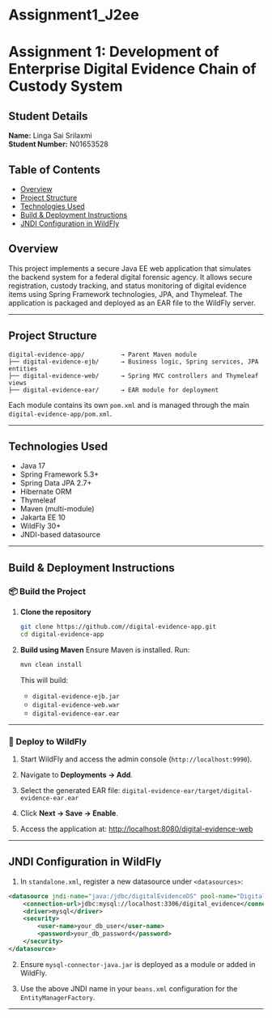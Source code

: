 # Assignment1_J2ee

# Assignment 1: Development of Enterprise Digital Evidence Chain of Custody System

## Student Details
**Name:** Linga Sai Srilaxmi  
**Student Number:** N01653528  

## Table of Contents
- [Overview](#overview)
- [Project Structure](#project-structure)
- [Technologies Used](#technologies-used)
- [Build & Deployment Instructions](#build--deployment-instructions)
- [JNDI Configuration in WildFly](#jndi-configuration-in-wildfly)



## Overview

This project implements a secure Java EE web application that simulates the backend system for a federal digital forensic agency. It allows secure registration, custody tracking, and status monitoring of digital evidence items using Spring Framework technologies, JPA, and Thymeleaf. The application is packaged and deployed as an EAR file to the WildFly server.

---

## Project Structure

```text
digital-evidence-app/          → Parent Maven module
├── digital-evidence-ejb/      → Business logic, Spring services, JPA entities
├── digital-evidence-web/      → Spring MVC controllers and Thymeleaf views
├── digital-evidence-ear/      → EAR module for deployment
````

Each module contains its own `pom.xml` and is managed through the main `digital-evidence-app/pom.xml`.

---

## Technologies Used

* Java 17
* Spring Framework 5.3+
* Spring Data JPA 2.7+
* Hibernate ORM
* Thymeleaf
* Maven (multi-module)
* Jakarta EE 10
* WildFly 30+
* JNDI-based datasource

---

## Build & Deployment Instructions

### 📦 Build the Project

1. **Clone the repository**

   ```bash
   git clone https://github.com//digital-evidence-app.git
   cd digital-evidence-app
   ```

2. **Build using Maven**
   Ensure Maven is installed. Run:

   ```bash
   mvn clean install
   ```

   This will build:

   * `digital-evidence-ejb.jar`
   * `digital-evidence-web.war`
   * `digital-evidence-ear.ear`

---

### 🚀 Deploy to WildFly

1. Start WildFly and access the admin console (`http://localhost:9990`).

2. Navigate to **Deployments → Add**.

3. Select the generated EAR file:
   `digital-evidence-ear/target/digital-evidence-ear.ear`

4. Click **Next → Save → Enable**.

5. Access the application at:
   [http://localhost:8080/digital-evidence-web](http://localhost:8080/digital-evidence-web)

---

## JNDI Configuration in WildFly

1. In `standalone.xml`, register a new datasource under `<datasources>`:

```xml
<datasource jndi-name="java:/jdbc/digitalEvidenceDS" pool-name="DigitalEvidencePool" enabled="true" use-java-context="true">
    <connection-url>jdbc:mysql://localhost:3306/digital_evidence</connection-url>
    <driver>mysql</driver>
    <security>
        <user-name>your_db_user</user-name>
        <password>your_db_password</password>
    </security>
</datasource>
```

2. Ensure `mysql-connector-java.jar` is deployed as a module or added in WildFly.

3. Use the above JNDI name in your `beans.xml` configuration for the `EntityManagerFactory`.

---

